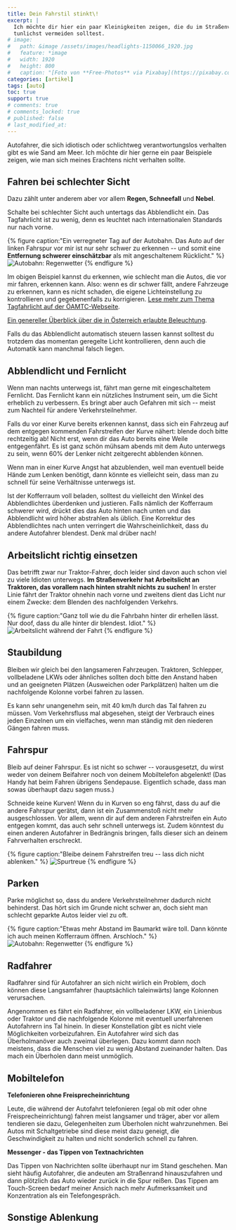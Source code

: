 ```yaml
---
title: Dein Fahrstil stinkt\!
excerpt: |
  Ich möchte dir hier ein paar Kleinigkeiten zeigen, die du im Straßenverkehr
  tunlichst vermeiden solltest.
# image:
#   path: &image /assets/images/headlights-1150066_1920.jpg
#   feature: *image
#   width: 1920
#   height: 800
#   caption: "[Foto von **Free-Photos** via Pixabay](https://pixabay.com/photos/headlights-roads-night-highways-1150066/)"
categories: [artikel]
tags: [auto]
toc: true
support: true
# comments: true
# comments_locked: true
# published: false
# last_modified_at: 
---
```


Autofahrer, die sich idiotisch oder schlichtweg verantwortungslos verhalten
gibt es wie Sand am Meer. Ich möchte dir hier gerne ein paar Beispiele
zeigen, wie man sich meines Erachtens nicht verhalten sollte.

## Fahren bei schlechter Sicht

Dazu zählt unter anderem aber vor allem **Regen, Schneefall** und **Nebel**.

Schalte bei schlechter Sicht auch untertags das Abblendlicht ein. Das
Tagfahrlicht ist zu wenig, denn es leuchtet nach internationalen Standards
nur nach vorne.

{% figure caption:"Ein verregneter Tag auf der Autobahn. Das Auto auf der linken
Fahrspur vor mir ist nur sehr schwer zu erkennen -- und somit eine **Entfernung
schwerer einschätzbar** als mit angeschaltenem Rücklicht." %}
![Autobahn: Regenwetter](/assets/images/regen-autobahn.jpg)
{% endfigure %}

Im obigen Beispiel kannst du erkennen, wie schlecht man die Autos, die vor mir
fahren, erkennen kann. Also: wenn es dir schwer fällt, andere Fahrzeuge zu
erkennen, kann es nicht schaden, die eigene Lichteinstellung zu kontrollieren
und gegebenenfalls zu korrigieren.
[Lese mehr zum Thema Tagfahrlicht auf der ÖAMTC-Webseite](https://www.oeamtc.at/thema/vorschriften-strafen/tagfahrlicht-allein-reicht-bei-schlechter-sicht-nicht-aus-16186036).

[Ein genereller Überblick über die in Österreich erlaubte Beleuchtung](https://www.oeamtc.at/thema/vorschriften-strafen/beleuchtung-rechtlich-licht-an-oder-licht-aus-16183090).

Falls du das Abblendlicht automatisch steuern lassen kannst solltest du trotzdem
das momentan geregelte Licht kontrollieren, denn auch die Automatik kann manchmal
falsch liegen.

## Abblendlicht und Fernlicht

Wenn man nachts unterwegs ist, fährt man gerne mit eingeschaltetem Fernlicht.
Das Fernlicht kann ein nützliches Instrument sein, um die Sicht erheblich zu
verbessern. Es bringt aber auch Gefahren mit sich -- meist zum Nachteil für
andere Verkehrsteilnehmer.

Falls du vor einer Kurve bereits erkennen kannst, dass sich ein Fahrzeug auf dem entgegen kommenden Fahrstreifen der Kurve nähert: blende doch bitte rechtzeitig ab! Nicht erst, wenn dir das Auto bereits eine Weile entgegenfährt. Es ist ganz schön mühsam abends mit dem Auto unterwegs zu sein, wenn 60% der Lenker nicht zeitgerecht abblenden können.

Wenn man in einer Kurve Angst hat abzublenden, weil man eventuell beide Hände zum Lenken benötigt, dann könnte es vielleicht sein, dass man zu schnell für seine Verhältnisse unterwegs ist.

Ist der Kofferraum voll beladen, solltest du vielleicht den Winkel des
Abblendlichtes überdenken und justieren. Falls nämlich der Kofferraum schwerer
wird, drückt dies das Auto hinten nach unten und das Abblendlicht wird höher
abstrahlen als üblich. Eine Korrektur des Abblendlichtes nach unten verringert
die Wahrscheinlichkeit, dass du andere Autofahrer blendest. Denk mal drüber nach!

## Arbeitslicht richtig einsetzen

Das betrifft zwar nur Traktor-Fahrer, doch leider sind davon auch schon viel zu
viele Idioten unterwegs. **Im Straßenverkehr hat Arbeitslicht an Traktoren, das
vorallem nach hinten strahlt nichts zu suchen!** In erster Linie fährt der Traktor
ohnehin nach vorne und zweitens dient das Licht nur einem Zwecke: dem Blenden des
nachfolgenden Verkehrs.

{% figure caption:"Ganz toll wie du die Fahrbahn hinter dir erhellen lässt.
Nur doof, dass du alle hinter dir blendest. Idiot." %}
![Arbeitslicht während der Fahrt](/assets/images/traktor-arbeitslicht.jpg)
{% endfigure %}

## Staubildung

Bleiben wir gleich bei den langsameren Fahrzeugen. Traktoren, Schlepper, vollbeladene
LKWs oder ähnliches sollten doch bitte den Anstand haben und an geeigneten Plätzen
(Ausweichen oder Parkplätzen) halten um die nachfolgende Kolonne vorbei fahren
zu lassen.

Es kann sehr unangenehm sein, mit 40 km/h durch das Tal fahren zu müssen. Vom
Verkehrsfluss mal abgesehen, steigt der Verbrauch eines jeden Einzelnen um ein
vielfaches, wenn man ständig mit den niederen Gängen fahren muss.

## Fahrspur

Bleib auf deiner Fahrspur. Es ist nicht so schwer -- vorausgesetzt, du wirst
weder von deinem Beifahrer noch von deinem Mobiltelefon abgelenkt! (Das Handy
hat beim Fahren übrigens Sendepause. Eigentlich schade, dass man sowas überhaupt
dazu sagen muss.)

Schneide keine Kurven! Wenn du in Kurven so eng fährst, dass du auf die andere
Fahrspur gerätst, dann ist ein Zusammenstoß nicht mehr ausgeschlossen. Vor
allem, wenn dir auf dem anderen Fahrstreifen ein Auto entgegen kommt, das auch
sehr schnell unterwegs ist. Zudem könntest du einen anderen Autofahrer in
Bedrängnis bringen, falls dieser sich an deinem Fahrverhalten erschreckt.

{% figure caption:"Bleibe deinem Fahrstreifen treu -- lass dich nicht ablenken." %}
![Spurtreue](/assets/images/auto-spurtreue.jpg)
{% endfigure %}

## Parken

Parke möglichst so, dass du andere Verkehrsteilnehmer dadurch nicht behinderst.
Das hört sich im Grunde nicht schwer an, doch sieht man schlecht geparkte Autos
leider viel zu oft.

{% figure caption:"Etwas mehr Abstand im Baumarkt wäre toll. Dann könnte ich
auch meinen Kofferraum öffnen. Arschloch." %}
![Autobahn: Regenwetter](/assets/images/auto-parken.jpg)
{% endfigure %}

## Radfahrer

Radfahrer sind für Autofahrer an sich nicht wirlich ein Problem, doch können diese
Langsamfahrer (hauptsächlich taleinwärts) lange Kolonnen verursachen.

Angenommen es fährt ein Radfahrer, ein vollbeladener LKW, ein Linienbus oder
Traktor und die nachfolgende Kolonne mit eventuell unerfahrenen Autofahrern ins
Tal hinein. In dieser Konstellation gibt es nicht viele Möglichkeiten vorbeizufahren.
Ein Autofahrer wird sich das Überholmanöver auch zweimal überlegen. Dazu kommt
dann noch meistens, dass die Menschen viel zu wenig Abstand zueinander halten.
Das mach ein Überholen dann meist unmöglich.

## Mobiltelefon

**Telefonieren ohne Freisprecheinrichtung**

Leute, die während der Autofahrt telefonieren (egal ob mit oder ohne
Freisprecheinrichtung) fahren meist langsamer und träger, aber vor allem
tendieren sie dazu, Gelegenheiten zum Überholen nicht wahrzunehmen. Bei Autos
mit Schaltgetriebe sind diese meist dazu geneigt, die Geschwindigkeit zu halten
und nicht sonderlich schnell zu fahren.

**Messenger - das Tippen von Textnachrichten**

Das Tippen von Nachrichten sollte überhaupt nur im Stand geschehen. Man sieht
häufig Autofahrer, die andeuten am Straßenrand hinauszufahren und dann plötzlich
das Auto wieder zurück in die Spur reißen. Das Tippen am Touch-Screen bedarf
meiner Ansich nach mehr Aufmerksamkeit und Konzentration als ein Telefongespräch.

## Sonstige Ablenkung

